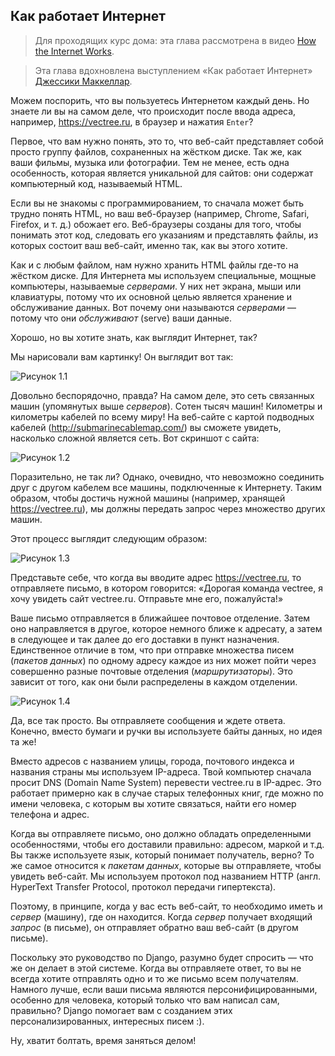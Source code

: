 ## Как работает Интернет

> Для проходящих курс дома: эта глава рассмотрена в видео [How the Internet Works](https://www.youtube.com/watch?v=oM9yAA09wdc).

> Эта глава вдохновлена выступлением «Как работает Интернет» [Джессики Маккеллар](http://web.mit.edu/jesstess/www/).

Можем поспорить, что вы пользуетесь Интернетом каждый день. Но знаете ли вы на самом деле, что происходит после ввода адреса, например, https://vectree.ru, в браузер и нажатия `Enter`?

Первое, что вам нужно понять, это то, что веб-сайт представляет собой просто группу файлов, сохраненных на жёстком диске. Так же, как ваши фильмы, музыка или фотографии. Тем не менее, есть одна особенность, которая является уникальной для сайтов: они содержат компьютерный код, называемый HTML.

Если вы не знакомы с программированием, то сначала может быть трудно понять HTML, но ваш веб-браузер (например, Chrome, Safari, Firefox, и т. д.) обожает его. Веб-браузеры созданы для того, чтобы понимать этот код, следовать его указаниям и представлять файлы, из которых состоит ваш веб-сайт, именно так, как вы этого хотите.

Как и с любым файлом, нам нужно хранить HTML файлы где-то на жёстком диске. Для Интернета мы используем специальные, мощные компьютеры, называемые *серверами*. У них нет экрана, мыши или клавиатуры, потому что их основной целью является хранение и обслуживание данных. Вот почему они называются *серверами* — потому что они *обслуживают* (serve) ваши данные.

Хорошо, но вы хотите знать, как выглядит Интернет, так?

Мы нарисовали вам картинку! Он выглядит вот так:

![Рисунок 1.1][1]

 [1]: https://user-images.githubusercontent.com/4215285/64455207-bdb79200-d0f5-11e9-8e8b-84ebf2e90324.jpeg

Довольно беспорядочно, правда? На самом деле, это сеть связанных машин (упомянутых выше *серверов*). Сотен тысяч машин! Километры и километры кабелей по всему миру! На веб-сайте с картой подводных кабелей (http://submarinecablemap.com/) вы сможете увидеть, насколько сложной является сеть. Вот скриншот с сайта:

![Рисунок 1.2][2]

 [2]: https://user-images.githubusercontent.com/4215285/64455228-d162f880-d0f5-11e9-98b9-69913025b26b.png

Поразительно, не так ли? Однако, очевидно, что невозможно соединить друг с другом кабелем все машины, подключенные к Интернету. Таким образом, чтобы достичь нужной машины (например, хранящей https://vectree.ru), мы должны передать запрос через множество других машин.

Этот процесс выглядит следующим образом:

![Рисунок 1.3][3]

 [3]: https://user-images.githubusercontent.com/4215285/64455206-bdb79200-d0f5-11e9-8b2e-f44709270999.jpeg

Представьте себе, что когда вы вводите адрес https://vectree.ru, то отправляете письмо, в котором говорится: «Дорогая команда vectree, я хочу увидеть сайт vectree.ru. Отправьте мне его, пожалуйста!»

Ваше письмо отправляется в ближайшее почтовое отделение. Затем оно направляется в другое, которое немного ближе к адресату, а затем в следующее и так далее до его доставки в пункт назначения. Единственное отличие в том, что при отправке множества писем (*пакетов данных*) по одному адресу каждое из них может пойти через совершенно разные почтовые отделения (*маршрутизаторы*). Это зависит от того, как они были распределены в каждом отделении.

![Рисунок 1.4][4]

 [4]: https://user-images.githubusercontent.com/4215285/64455204-bd1efb80-d0f5-11e9-9755-e134d40b4bc1.jpeg

Да, все так просто. Вы отправляете сообщения и ждете ответа. Конечно, вместо бумаги и ручки вы используете байты данных, но идея та же!

Вместо адресов с названием улицы, города, почтового индекса и названия страны мы используем IP-адреса. Твой компьютер сначала просит DNS (Domain Name System) перевести vectree.ru в IP-адрес. Это работает примерно как в случае старых телефонных книг, где можно по имени человека, с которым вы хотите связаться, найти его номер телефона и адрес.

Когда вы отправляете письмо, оно должно обладать определенными особенностями, чтобы его доставили правильно: адресом, маркой и т.д. Вы также используете язык, который понимает получатель, верно? То же самое относится к *пакетам данных*, которые вы отправляете, чтобы увидеть веб-сайт. Мы используем протокол под названием HTTP (англ. HyperText Transfer Protocol, протокол передачи гипертекста).

Поэтому, в принципе, когда у вас есть веб-сайт, то необходимо иметь и *сервер* (машину), где он находится. Когда *сервер* получает входящий *запрос* (в письме), он отправляет обратно ваш веб-сайт (в другом письме).

Поскольку это руководство по Django, разумно будет спросить — что же он делает в этой системе. Когда вы отправляете ответ, то вы не всегда хотите отправлять одно и то же письмо всем получателям. Намного лучше, если ваши письма являются персонифицированными, особенно для человека, который только что вам написал сам, правильно? Django помогает вам с созданием этих персонализированных, интересных писем :).

Ну, хватит болтать, время заняться делом!
